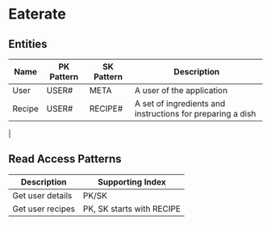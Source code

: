 # Eaterate

## Entities

| Name   | PK Pattern   | SK Pattern        | Description                                                |
| ------ | ------------ | ----------------- | ---------------------------------------------------------- |
| User   | USER#<email> | META              | A user of the application                                  |
| Recipe | USER#<email> | RECIPE#<recipeId> | A set of ingredients and instructions for preparing a dish |

|

## Read Access Patterns

| Description      | Supporting Index          |
| ---------------- | ------------------------- |
| Get user details | PK/SK                     |
| Get user recipes | PK, SK starts with RECIPE |
